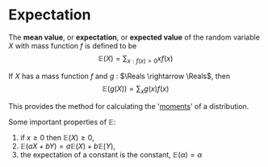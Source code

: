 # Expectation

The **mean value**, or **expectation**, or **expected value** of the random
variable $X$ with mass function $f$ is defined to be 
$$
\mathbb{E}(X) = \sum_{x:f(x)>0} xf(x)
$$


If $X$ has a mass function $f$ and $g$ : $\Reals \rightarrow \Reals$, then 
$$
\mathbb{E}(g(X)) = \sum_{x} g(x)f(x)
$$

This provides the method for calculating the '[moments](202210081512)' of a
distribution.

Some important properties of $\mathbb{E}$:
1. if $x \ge 0$ then $\mathbb{E}(X) \ge 0$,
2. $\mathbb{E}(aX + bY) = a\mathbb{E}(X) + b\mathbb{E}(Y)$,
3. the expectation of a constant is the constant, $\mathbb{E}(\alpha) = \alpha$

